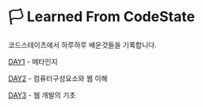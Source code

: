 # 🏳 Learned From CodeState 

코드스테이츠에서 하루하루 배운것들을 기록합니다.

[DAY1](https://github.com/Shaa-code/Today-I-Learned/blob/main/DAY1.md) - 메타인지

[DAY2](https://github.com/Shaa-code/Today-I-Learned/blob/main/DAY2.md) - 컴퓨터구성요소와 웹 이해

[DAY3](https://github.com/Shaa-code/Today-I-Learned/blob/main/DAY3.md) - 웹 개발의 기초
